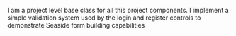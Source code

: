 I am a project level base class for all this project components.  I implement a simple validation system used by the login and register controls to demonstrate Seaside form building capabilities